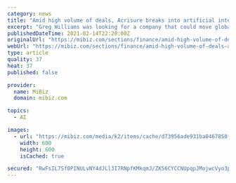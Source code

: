 ```yaml
---
category: news
title: "Amid high volume of deals, Acrisure breaks into artificial intelligence"
excerpt: "Greg Williams was looking for a company that could move global insurance brokerage Acrisure LLC into the world of artificial intelligence. He found the right"
publishedDateTime: 2021-02-14T22:20:00Z
originalUrl: "https://mibiz.com/sections/finance/amid-high-volume-of-deals-acrisure-breaks-into-artificial-intelligence"
webUrl: "https://mibiz.com/sections/finance/amid-high-volume-of-deals-acrisure-breaks-into-artificial-intelligence"
type: article
quality: 37
heat: 37
published: false

provider:
  name: MiBiz
  domain: mibiz.com

topics:
  - AI

images:
  - url: "https://mibiz.com/media/k2/items/cache/d73956ade931ba0467850f0d93c69b93_M.jpg"
    width: 600
    height: 600
    isCached: true

secured: "RwFsIL7Sf0PINULvNY4dJLl3I7RNpfKMkqmJ/ZK56CYCCNUpqpJMojwcVyo3puS+FlnenOLwvrSxOTBj6wQXbi6SCIYpk0zmbONhNnygvXVJFeOCqCwl/CJYjmPmLdxZVcDx7tMEJ9H8rKnFFab9gG2GgsrVBTt8u/HewiwEcMEueT1dIHMI00DCrCogR9969jRn6Ci1B6Xwlb+r98pgdMNyMFrH++LUNw8m1Fyb2H+sCNpUKsaqpObV7cwDru/i/8Tv9BTYLNO+neik6+WkEi+12pebiFcJUxNwAVw7qgNINiRRMd73M7GBdvKJjuWBhWvFZreXAxNvVAPMSARKRwaBboAVDMCX6Bbqqj8ufr4=;gX8Rbdjpl/2xKaG24ldVXQ=="
---
```


